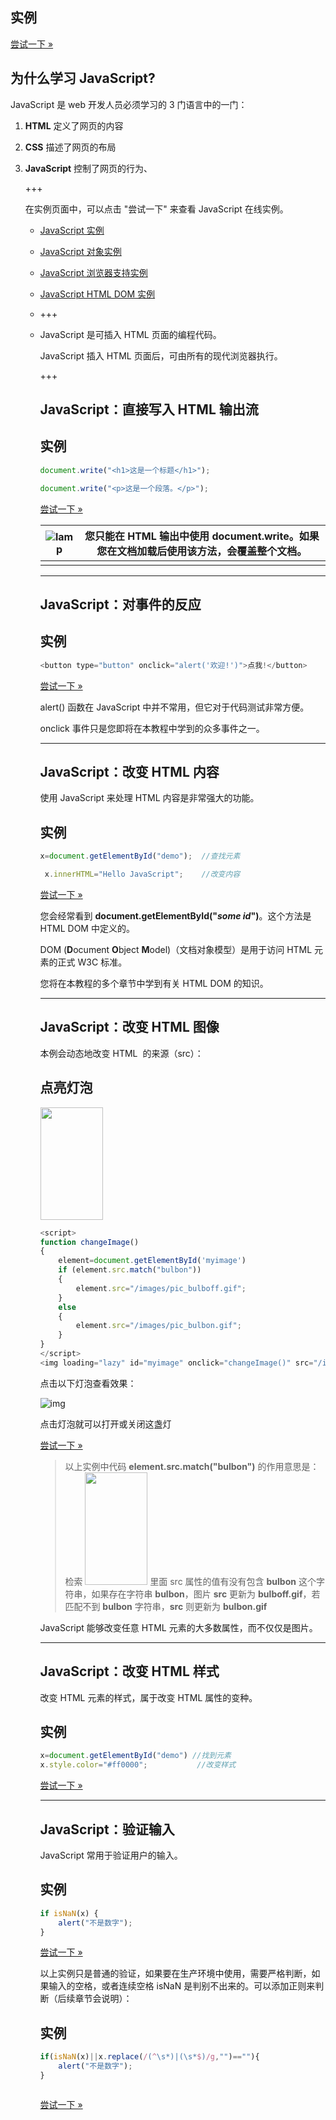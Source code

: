 ## 实例


[尝试一下 »](https://www.runoob.com/try/try.php?filename=tryjs_events)

## 为什么学习 JavaScript?

JavaScript 是 web 开发人员必须学习的 3 门语言中的一门：

1. **HTML** 定义了网页的内容

2. **CSS** 描述了网页的布局

3. **JavaScript** 控制了网页的行为、

   +++

   在实例页面中，可以点击 "尝试一下" 来查看 JavaScript 在线实例。

   - [JavaScript 实例](https://www.runoob.com/js/js-examples.html)

   - [JavaScript 对象实例](https://www.runoob.com/js/js-ex-objects.html)

   - [JavaScript 浏览器支持实例](https://www.runoob.com/js/js-ex-browser.html)

   - [JavaScript HTML DOM 实例](https://www.runoob.com/js/js-ex-dom.html)

   - +++

   - JavaScript 是可插入 HTML 页面的编程代码。

     JavaScript 插入 HTML 页面后，可由所有的现代浏览器执行。

     +++

     ## JavaScript：直接写入 HTML 输出流

     ## 实例

     ```javascript
     document.write("<h1>这是一个标题</h1>"); 
     
     document.write("<p>这是一个段落。</p>");
     ```


     [尝试一下 »](https://www.runoob.com/try/try.php?filename=tryjs_intro_document_write)

     

     | ![lamp](https://www.runoob.com/images/lamp.jpg) | 您只能在 HTML 输出中使用 document.write。如果您在文档加载后使用该方法，会覆盖整个文档。 |
     | ----------------------------------------------- | ------------------------------------------------------------ |
     |                                                 |                                                              |

     

     ------

     ## JavaScript：对事件的反应

     ## 实例

     ```javascript
     <button type="button" onclick="alert('欢迎!')">点我!</button>
     
     
     ```

     [尝试一下 »](https://www.runoob.com/try/try.php?filename=tryjs_intro_alert)

     alert() 函数在 JavaScript 中并不常用，但它对于代码测试非常方便。

     

     onclick 事件只是您即将在本教程中学到的众多事件之一。

     ------

     ## JavaScript：改变 HTML 内容

     使用 JavaScript 来处理 HTML 内容是非常强大的功能。

     ## 实例

     ```javascript
     x=document.getElementById("demo");  //查找元素
     
      x.innerHTML="Hello JavaScript";    //改变内容
     ```

     
     [尝试一下 »](https://www.runoob.com/try/try.php?filename=tryjs_intro_inner_html)

     您会经常看到 **document.getElementById("*****some id*****")**。这个方法是 HTML DOM 中定义的。

     DOM (**D**ocument **O**bject **M**odel)（文档对象模型）是用于访问 HTML 元素的正式 W3C 标准。

     您将在本教程的多个章节中学到有关 HTML DOM 的知识。

     ------

     ## JavaScript：改变 HTML 图像

     本例会动态地改变 HTML <image> 的来源（src）：

     ## 点亮灯泡

     <script> function changeImage() {     element=document.getElementById('myimage')     if (element.src.match("bulbon"))     {         element.src="/images/pic_bulboff.gif";     }     else     {         element.src="/images/pic_bulbon.gif";     } } </script> <img loading="lazy" id="myimage" onclick="changeImage()" src="/images/pic_bulboff.gif" width="100" height="180">

     ```javascript
     <script>
     function changeImage()
     {
         element=document.getElementById('myimage')
         if (element.src.match("bulbon"))
         {
             element.src="/images/pic_bulboff.gif";
         }
         else
         {
             element.src="/images/pic_bulbon.gif";
         }
     }
     </script>
     <img loading="lazy" id="myimage" onclick="changeImage()" src="/images/pic_bulboff.gif" width="100" height="180">
     ```

     点击以下灯泡查看效果：

     ![img](https://www.runoob.com/images/pic_bulboff.gif)

     点击灯泡就可以打开或关闭这盏灯

     
     [尝试一下 »](https://www.runoob.com/try/try.php?filename=tryjs_lightbulb)

     > 以上实例中代码 **element.src.match("bulbon")** 的作用意思是：检索 **<img id="myimage" onclick="changeImage()" src="/images/pic_bulboff.gif" width="100" height="180">** 里面 src 属性的值有没有包含 **bulbon** 这个字符串，如果存在字符串 **bulbon**，图片 **src** 更新为 **bulboff.gif**，若匹配不到 **bulbon** 字符串，**src** 则更新为 **bulbon.gif**

     JavaScript 能够改变任意 HTML 元素的大多数属性，而不仅仅是图片。

     ------

     ## JavaScript：改变 HTML 样式

     改变 HTML 元素的样式，属于改变 HTML 属性的变种。

     ## 实例

     ```javascript
     x=document.getElementById("demo") //找到元素 
     x.style.color="#ff0000";           //改变样式
     ```


     [尝试一下 »](https://www.runoob.com/try/try.php?filename=tryjs_intro_style)

     

     ------

     ## JavaScript：验证输入

     JavaScript 常用于验证用户的输入。

     ## 实例

     ```javascript
     if isNaN(x) {  
         alert("不是数字"); 
     }
     ```

     
     [尝试一下 »](https://www.runoob.com/try/try.php?filename=tryjs_intro_validate)

     以上实例只是普通的验证，如果要在生产环境中使用，需要严格判断，如果输入的空格，或者连续空格 isNaN 是判别不出来的。可以添加正则来判断（后续章节会说明）：

     ## 实例

     ```javascript
     if(isNaN(x)||x.replace(/(^\s*)|(\s*$)/g,"")==""){  
         alert("不是数字"); 
     }
     
     
     
     ```


     [尝试一下 »](https://www.runoob.com/try/try.php?filename=tryjs_intro_validate2)
